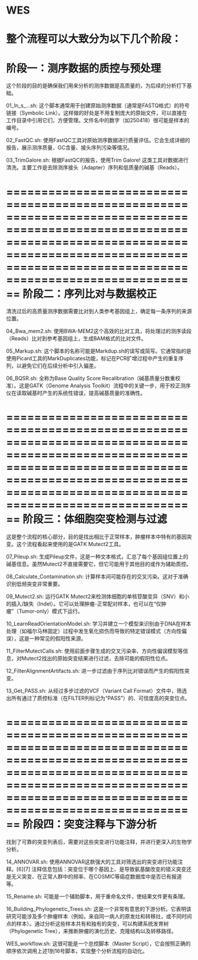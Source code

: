 # WES
整个流程可以大致分为以下几个阶段：
==================================================================================================================================================================================================================
 阶段一：测序数据的质控与预处理
==================================================================================================================================================================================================================
这个阶段的目的是确保我们用来分析的测序数据是高质量的，为后续的分析打下基础。

01_ln_s_...sh: 这个脚本通常用于创建原始测序数据（通常是FASTQ格式）的符号链接（Symbolic Link）。这样做的好处是不用复制庞大的原始文件，可以直接在工作目录中引用它们，方便管理。文件名中的数字（如250418）很可能是样本的编号。

02_FastQC.sh: 使用FastQC工具对原始测序数据进行质量评估。它会生成详细的报告，展示测序质量、GC含量、接头序列污染等情况。

03_TrimGalore.sh: 根据FastQC的报告，使用Trim Galore! 这类工具对数据进行清洗。主要工作是去除测序接头（Adapter）序列和低质量的碱基（Reads）。

==================================================================================================================================================================================================================
阶段二：序列比对与数据校正
==================================================================================================================================================================================================================
清洗过后的高质量测序数据需要比对到人类参考基因组上，确定每一条序列的来源位置。

04_Bwa_mem2.sh: 使用BWA-MEM2这个高效的比对工具，将处理过的测序读段（Reads）比对到参考基因组上，生成BAM格式的比对文件。

05_Markup.sh: 这个脚本的名称可能是Markdup.sh的误写或简写。它通常指的是使用Picard工具的MarkDuplicates功能，标记在PCR扩增过程中产生的重复序列，以避免它们在后续分析中引入偏差。

06_BQSR.sh: 全称为Base Quality Score Recalibration（碱基质量分数重校准）。这是GATK（Genome Analysis Toolkit）流程中的关键一步，用于校正测序仪在读取碱基时产生的系统性错误，提高碱基质量的准确性。

==================================================================================================================================================================================================================
阶段三：体细胞突变检测与过滤
==================================================================================================================================================================================================================
这是整个流程的核心部分，目的是找出相比于正常样本，肿瘤样本中特有的基因突变。这个流程看起来使用的是GATK Mutect2工具。

07_Pileup.sh: 生成Pileup文件，这是一种文本格式，汇总了每个基因组位置上的碱基信息。虽然Mutect2不直接需要它，但它可能用于其他目的或作为辅助质控。

08_Calculate_Contamination.sh: 计算样本间可能存在的交叉污染。这对于准确识别低频突变非常重要。

09_Mutect2.sh: 运行GATK Mutect2来检测体细胞的单核苷酸变异（SNV）和小的插入/缺失（Indel）。它可以处理肿瘤-正常配对样本，也可以在“仅肿瘤”（Tumor-only）模式下运行。

10_LearnReadOrientationModel.sh: 学习并建立一个模型来识别由于DNA在样本处理（如福尔马林固定）过程中发生氧化损伤而导致的特定错误模式（方向性偏误），这是一种常见的假阳性来源。

11_FilterMutectCalls.sh: 使用前面步骤生成的交叉污染率、方向性偏误模型等信息，对Mutect2找出的原始突变结果进行过滤，去除可能的假阳性位点。

12_FilterAlignmentArtifacts.sh: 进一步过滤由于序列比对错误而产生的假阳性突变。

13_Get_PASS.sh: 从经过多步过滤的VCF（Variant Call Format）文件中，筛选出所有通过了质控标准（在FILTER列标记为“PASS”）的、可信度高的突变位点。

==================================================================================================================================================================================================================
阶段四：突变注释与下游分析
==================================================================================================================================================================================================================
找到了可靠的突变列表后，需要对这些突变进行功能注释，并进行更深入的生物学分析。

14_ANNOVAR.sh: 使用ANNOVAR这款强大的工具对筛选出的突变进行功能注释。[6][7] 注释信息包括：突变位于哪个基因上、是导致氨基酸改变的错义突变还是无义突变、在正常人群中的频率、在COSMIC等癌症数据库中是否已有报道等。

15_Rename.sh: 可能是一个辅助脚本，用于重命名文件，使结果文件更有条理。

16_Building_Phylogenetic_Trees.sh: 这是一个非常有意思的下游分析。它表明该研究可能涉及多个肿瘤样本（例如，来自同一病人的原发灶和转移灶，或不同时间点的样本）。通过分析这些样本共有和独有的突变，可以构建系统发育树（Phylogenetic Tree），来推断肿瘤的演化历史、克隆结构以及转移路径。

WES_workflow.sh: 这很可能是一个总控脚本（Master Script），它会按照正确的顺序依次调用上述1到16号脚本，实现整个分析流程的自动化。
